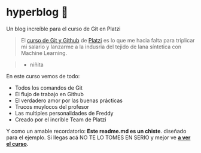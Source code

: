 # hyperblog 💚
Un blog increíble para el curso de Git en Platzi
>El [curso de Git y Github](https://platzi.com/cursos/git-github/ "curso de Git y Github") de [Platzi](https://platzi.com/ "Platzi") es lo que me hacia falta para triplicar mi salario y lanzarme a la indusria del tejido de lana síntetica con Machine Learning.

>- niñita

En este curso vemos de todo:
- Todos los comandos de Git
- El flujo de trabajo en Github
- El verdadero amor por las buenas prácticas
- Trucos muylocos del profesor
- Las multiples personalidades de Freddy
- Creado por el incríble Team de Platzi 

Y como un amable recordatorio: **Este readme.md es un chiste**. diseñado para el ejemplo. Si llegas acá NO TE LO TOMES EN SERIO y mejor ve [**a ver el curso**](https://platzi.com/cursos/git-github/ "a ver el curso").


